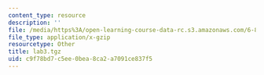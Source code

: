 ```yaml
---
content_type: resource
description: ''
file: /media/https%3A/open-learning-course-data-rc.s3.amazonaws.com/6-824-distributed-computer-systems-engineering-spring-2006/c9f78bd7c5ee0bea8ca2a7091ce837f5_lab3.tgz
file_type: application/x-gzip
resourcetype: Other
title: lab3.tgz
uid: c9f78bd7-c5ee-0bea-8ca2-a7091ce837f5
---
```

